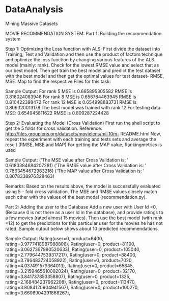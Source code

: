 # DataAnalysis
Mining Massive Datasets

MOVIE RECOMMENDATION SYSTEM:
Part 1: Building the recommendation system 

Step 1: Optimizing the Loss function with ALS:
First divide the dataset into Training, Test and Validation and then use the product of factors technique and optimize the loss function by changing various features of the ALS model (mainly: rank).
Check for the lowest RMSE value and select that as our best model.
Then get train the best model and predict the test dataset with the best model and then get the optimal values for test dataset- RMSE, MSE.
Map to find the respective Files for this task:

Sample Output:
For rank 5
MSE is 0.665895305582
RMSE is 0.816024083948
For rank 8
MSE is 0.656784463945
RMSE is 0.810422398472
For rank 12
MSE is 0.654998883731
RMSE is 0.809320013178
The best model was trained with rank 12
For testing data
MSE: 0.654945811622
RMSE is 0.809287224428
    
Step 2: Evaluating the Model (Cross Validation)
First run the shell script to get the 5 folds for cross validation.
Reference: http://files.grouplens.org/datasets/movielens/ml-10m-
README.html
Now, repeat the experiment with each training and tests sets and average the result (RMSE, MSE and MAP)
For getting the MAP value, Rankingmetrics is used

Sample Output:
('The MSE value after Cross Validation is: ' 0.6183384684207281) ('The RMSE value after Cross Validation is: ' 0.7863454672983216) ('The MAP value after Cross Validation is: ' 0.8078338976328463)

Remarks:
Based on the results above, the model is successfully evaluated using 5 – fold cross validation. The MSE and RMSE values closely match each other with the values of the best model (recommendation.py).
      
Part 2: Adding the user to the Database
Add a new user with User Id =0, (Because 0 is not there as a user Id in the database), and provide ratings to a few movies (rated almost 15 movies). Then use the best model (with rank =12) to get the predictions for this particular user for the movies he has not rated. Sample output below shows about 10 predicted recommendations.

Sample Output:
Rating(user=0, product=6400, rating=3.9777418987988806),
Rating(user=0, product=81100, rating=3.0627367990520633),
Rating(user=0, product=105040, rating=2.7796447539317217),
Rating(user=0, product=88400, rating=3.786483724058922),
Rating(user=0, product=7020, rating=4.037491579364013),
Rating(user=0, product=65845, rating=3.2159465610092024),
Rating(user=0, product=32170, rating=3.841737853358807),
Rating(user=0, product=1325, rating=2.168484237962208),
Rating(user=0, product=113470, rating=3.8084120904941567),
Rating(user=0, product=100270, rating=3.6606904291868267),
